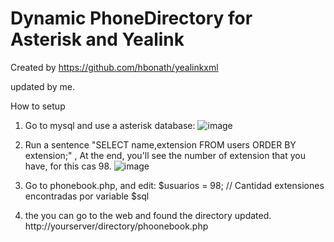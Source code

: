 # Dynamic PhoneDirectory for Asterisk and Yealink

Created by https://github.com/hbonath/yealinkxml

updated by me.

How to setup

1. Go to mysql and use a asterisk database:
   ![image](https://user-images.githubusercontent.com/47614279/209568681-ccd3cc63-8cb9-48d9-a847-7678630a165b.png)
   
2. Run a sentence "SELECT name,extension FROM users ORDER BY extension;" , At the end, you'll see the number of extension that you have, for this cas 98.
  ![image](https://user-images.githubusercontent.com/47614279/209568719-3994386d-6484-40d2-afda-fbd292712818.png)
  
3. Go to phonebook.php, and edit:
    $usuarios = 98; // Cantidad extensiones encontradas por variable $sql
4. the you can go to the web and found the directory updated.
    http://yourserver/directory/phoonebook.php

  

  
